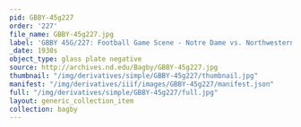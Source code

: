 ```yaml
---
pid: GBBY-45g227
order: '227'
file_name: GBBY-45g227.jpg
label: 'GBBY 45G/227: Football Game Scene - Notre Dame vs. Northwestern - c1930s'
_date: 1930s
object_type: glass plate negative
source: http://archives.nd.edu/Bagby/GBBY-45g227.jpg
thumbnail: "/img/derivatives/simple/GBBY-45g227/thumbnail.jpg"
manifest: "/img/derivatives/iiif/images/GBBY-45g227/manifest.json"
full: "/img/derivatives/simple/GBBY-45g227/full.jpg"
layout: generic_collection_item
collection: bagby
---
```

